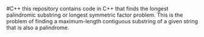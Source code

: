 #C++
this repository contains code in C++ that finds the longest palindromic substring or longest symmetric factor problem. This is the problem of finding a maximum-length contiguous substring of a given string that is also a palindrome. 

